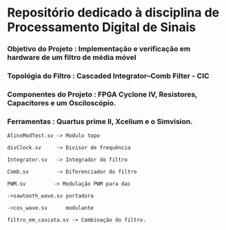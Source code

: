 # Repositório dedicado à disciplina de Processamento Digital de Sinais

### **Objetivo do Projeto**        :  Implementação e verificação em hardware de um filtro de média móvel

### **Topológia do Filtro**        :  Cascaded Integrator–Comb Filter - CIC

### **Componentes do Projeto**     :  FPGA Cyclone IV, Resistores, Capacitores e um Osciloscópio.

### **Ferramentas**                :  Quartus prime II, Xcelium e o Simvision.



    AlinxModTest.sv -> Modulo topo
    
    divClock.sv     -> Divisor de frequência
    
    Integrator.sv   -> Integrador do filtro 
    
    Comb.sv         -> Diferenciador do filtro
    
    PWM.sv         -> Modulação PWM para dac
    
    ->sawtooth_wave.sv portadora
    
    ->cos_wave.sv      modulante
    
    filtro_em_cascata.sv -> Combinação do filtro.

